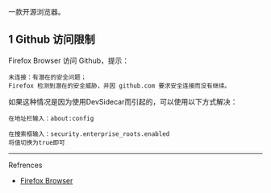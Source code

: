 一款开源浏览器。

## 1 Github 访问限制

Firefox Browser 访问 Github，提示：

```
未连接：有潜在的安全问题；
Firefox 检测到潜在的安全威胁，并因 github.com 要求安全连接而没有继续。
```

如果这种情况是因为使用DevSidecar而引起的，可以使用以下方式解决：

```
在地址栏输入：about:config
```

```
在搜索框输入：security.enterprise_roots.enabled
将值切换为true即可
```

---

Refrences

- [Firefox Browser](https://www.mozilla.org/en-US/firefox/new/)

